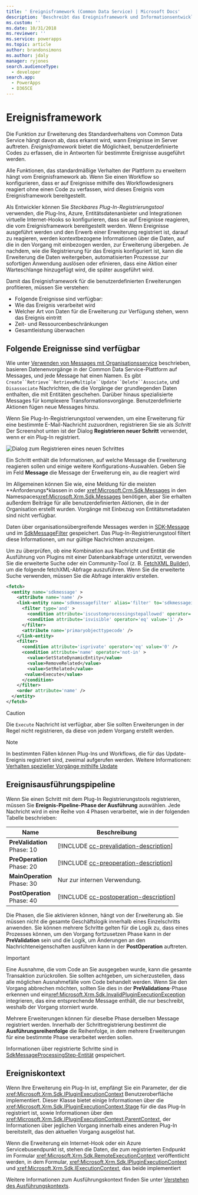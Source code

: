 ```yaml
---
title: ' Ereignisframework (Common Data Service) | Microsoft Docs'
description: 'Beschreibt das Ereignisframework und Informationsentwickler sollten wissen, wenn sie damit arbeiten.'
ms.custom: ''
ms.date: 10/31/2018
ms.reviewer: ''
ms.service: powerapps
ms.topic: article
author: brandonsimons
ms.author: jdaly
manager: ryjones
search.audienceType:
  - developer
search.app:
  - PowerApps
  - D365CE
---
```

# <a name="event-framework"></a>Ereignisframework

<!-- Re-write from
https://docs.microsoft.com/dynamics365/customer-engagement/developer/introduction-event-framework
https://docs.microsoft.com/dynamics365/customer-engagement/developer/event-execution-pipeline

See notes at https://microsoft-my.sharepoint.com/:w:/p/jdaly/EfmTW7DQXNREuqj1s7tBtIIB4VZmvasZ1Nsbl4F5zlD1ZQ?e=FNlBmr 


Make sure to call out the changes due to the legacy update messages. That information was moved.

See 
https://docs.microsoft.com/dynamics365/customer-engagement/developer/org-service/perform-specialized-operations-using-update#impact-of-this-change-on-plug-ins

https://docs.microsoft.com/dynamics365/customer-engagement/developer/org-service/perform-specialized-operations-using-update#impact-of-this-change-on-workflows


-->

Die Funktion zur Erweiterung des Standardverhaltens von Common Data Service hängt davon ab, dass erkannt wird, wann Ereignisse im Server auftreten. *Ereignisframework* bietet die Möglichkeit, benutzerdefinierte Codes zu erfassen, die in Antworten für bestimmte Ereignisse ausgeführt werden. 

Alle Funktionen, das standardmäßige Verhalten der Plattform zu erweitern hängt vom Ereignisframework ab. Wenn Sie einen Workflow so konfigurieren, dass er auf Ereignisse mithilfe des Workflowdesigners reagiert ohne einen Code zu verfassen, wird dieses Ereignis vom Ereignisframework bereitgestellt. 

Als Entwickler können Sie *Steckbares Plug-In-Registrierungstool* verwenden, die Plug-Ins, Azure, Entitätsdatenanbieter und Integrationen virtuelle Internet-Hooks so konfigurieren, dass sie auf Ereignisse reagieren, die vom Ereignisframework bereitgestellt werden. Wenn Ereignisse ausgeführt werden und den Erwerb einer Erweiterung registriert ist, darauf zu reagieren, werden kontextbezogene Informationen über die Daten, auf die in den Vorgang mit einbezogen werden, zur Erweiterung übergeben. Je nachdem, wie die Registrierung für das Ereignis konfiguriert ist, kann die Erweiterung die Daten weitergeben, automatisierten Prozessse zur sofortigen Anwendung auslösen oder efinieren, dass eine Aktion einer Warteschlange hinzugefügt wird, die später ausgeführt wird.

Damit das Ereignisframework für die benutzerdefinierten Erweiterungen profitieren, müssen Sie verstehen:

 - Folgende Ereignisse sind verfügbar:
 - Wie das Ereignis verarbeitet wird
 - Welcher Art von Daten für die Erweiterung zur Verfügung stehen, wenn das Ereignis eintritt
 - Zeit- und Ressourcenbeschränkungen
 - Gesamtleistung überwachen

## <a name="available-events"></a>Folgende Ereignisse sind verfügbar

Wie unter [Verwenden von Messages mit Organisationsservice](org-service/use-messages.md) beschrieben, basieren Datenenvorgänge in der Common Data Service-Plattform auf Messages, und jede Message hat einen Namen. Es gibt `Create``Retrieve``RetrieveMultiple``Update``Delete``Associate`, und `Disassociate` Nachrichten, die die Vorgänge der grundlegenden Daten enthalten, die mit Entitäten geschehen. Darüber hinaus spezialisierte Messages für komplexere Transformationsvorgänge. Benutzerdefinierte Aktionen fügen neue Messages hinzu.

Wenn Sie Plug-In-Registrierungstool verwenden, um eine Erweiterung für eine bestimmte E-Mail-Nachricht zuzuordnen, registrieren Sie sie als *Schritt* Der Screenshot unten ist der Dialog **Registrieren neuer Schritt** verwendet, wenn er ein Plug-In  registriert.

![Dialog zum Registrieren eines neuen Schrittes](media/register-new-step-plug-in.png)

Ein Schritt enthält die Informationen, auf welche Message die Erweiterung reagieren sollen und einige weitere Konfigurations-Auswahlen. Geben Sie im Feld **Message** die Message der Erweiterung ein, au die reagiert wird

Im Allgemeinen können Sie wie, eine Meldung für die meisten **Anforderungs*klassen in oder <xref:Microsoft.Crm.Sdk.Messages> in den Namespaces<xref:Microsoft.Xrm.Sdk.Messages> benötigen, aber Sie erhalten außerdem Beiträge für alle benutzerdefinierten Aktionen, die in der Organisation erstellt wurden. Vorgänge mit Einbezug von Entitätsmetadaten sind nicht verfügbar.

Daten über organisationsübergreifende Messages werden in [SDK-Message](reference/entities/sdkmessage.md) und im [SdkMessageFilter](reference/entities/sdkmessagefilter.md) gespeichert. Das Plug-In-Registrierungstool filtert diese Informationen, um nur gültige Nachrichten anzuzeigen.

Um zu überprüfen, ob eine Kombination aus Nachricht und Entität die Ausführung von Plugins mit einer Datenbankabfrage unterstützt, verwenden Sie die erweiterte Suche oder ein Community-Tool (z. B. [FetchXML Builder](http://fxb.xrmtoolbox.com)), um die folgende fetchXML-Abfrage auszuführen. Wenn Sie die erweiterte Suche verwenden, müssen Sie die Abfrage interaktiv erstellen.

```xml
<fetch>
  <entity name='sdkmessage' >
    <attribute name='name' />
    <link-entity name='sdkmessagefilter' alias='filter' to='sdkmessageid' from='sdkmessageid' link-type='inner' >
      <filter type='and' >
        <condition attribute='iscustomprocessingstepallowed' operator='eq' value='1' />
        <condition attribute='isvisible' operator='eq' value='1' />
      </filter>
      <attribute name='primaryobjecttypecode' />
    </link-entity>
    <filter>
      <condition attribute='isprivate' operator='eq' value='0' />
      <condition attribute='name' operator='not-in' >
        <value>SetStateDynamicEntity</value>
        <value>RemoveRelated</value>
        <value>SetRelated</value>
       <value>Execute</value>
      </condition>
    </filter>
    <order attribute='name' />
  </entity>
</fetch>
```

> [!CAUTION]
> Die `Execute` Nachricht ist verfügbar, aber Sie sollten Erweiterungen in der Regel nicht registrieren, da diese von jedem Vorgang erstellt werden.

> [!NOTE]
> In bestimmten Fällen können Plug-Ins und Workflows, die für das Update-Ereignis registriert sind, zweimal aufgerufen werden. Weitere Informationen: [Verhalten spezieller Vorgänge mithilfe Update](special-update-operation-behavior.md)

## <a name="event-execution-pipeline"></a>Ereignisausführungspipeline

Wenn Sie einen Schritt mit dem Plug-In Registrierungstools registrieren, müssen Sie **Ereignis-Pipeline-Phase der Ausführung** auswählen.  Jede Nachricht wird in eine Reihe von 4 Phasen verarbeitet, wie in der folgenden Tabelle beschrieben:

|Name|Beschreibung|
|--|--|
|**PreValidation**<br />Phase: 10|[!INCLUDE [cc-prevalidation-description](../../includes/cc-prevalidation-description.md)]|
|**PreOperation**<br />Phase: 20|[!INCLUDE [cc-preoperation-description](../../includes/cc-preoperation-description.md)]|
|**MainOperation**<br />Phase: 30|Nur zur internen Verwendung.|
|**PostOperation**<br />Phase: 40|[!INCLUDE [cc-postoperation-description](../../includes/cc-postoperation-description.md)]|

Die Phasen, die Sie aktivieren können, hängt von der Erweiterung ab. Sie müssen nicht die gesamte Geschäftslogik innerhalb eines Einzelschritts anwenden. Sie können mehrere Schritte gelten für die Logik zu, dass eines Prozesses können, um den Vorgang fortzusetzen Phase kann in der **PreValidation** sein und die Logik, um Änderungen an den Nachrichteneigenschaften ausführen kann in der **PostOperation** auftreten.

> [!IMPORTANT]
> Eine Ausnahme, die vom Code an Sie ausgegeben wurde, kann die gesamte Transaktion zurückrollen. Sie sollten achtgeben, um sicherzustellen, dass alle möglichen Ausnahmefälle vom Code behandelt werden. Wenn Sie den Vorgang abbrechen möchten, sollten Sie dies in der **PreValidations**-Phase  erkennen und ein<xref:Microsoft.Xrm.Sdk.InvalidPluginExecutionException> integrieren, das eine entsprechende Message enthält, die nur beschreibt, weshalb der Vorgang storniert wurde.

Mehrere Erweiterungen können für dieselbe Phase derselben Message registriert werden. Innerhalb der Schrittregistrierung bestimmt die **Ausführungsreihenfolge** die Reihenfolge, in dem mehrere Erweiterungen für eine bestimmte Phase verarbeitet werden sollen.

Informationen über registrierte Schritte sind in [SdkMessageProcessingStep-Entität](reference/entities/sdkmessageprocessingstep.md) gespeichert.

## <a name="event-context"></a>Ereigniskontext

Wenn Ihre Erweiterung ein Plug-In ist, empfängt Sie ein Parameter, der die <xref:Microsoft.Xrm.Sdk.IPluginExecutionContext> Benutzeroberfläche implementiert. Dieser Klasse bietet einige Informationen über die <xref:Microsoft.Xrm.Sdk.IPluginExecutionContext.Stage> für die das Plug-In registriert ist, sowie Informationen über den <xref:Microsoft.Xrm.Sdk.IPluginExecutionContext.ParentContext>, der Informationen über jeglichen Vorgang innerhalb eines anderen Plug-In bereitstellt, das den aktuellen Vorgang ausgelöst hat.

Wenn die Erweiterung ein Internet-Hook oder ein Azure Servicebusendpunkt ist, stehen die Daten, die zum registrierten Endpunkt im Formular <xref:Microsoft.Xrm.Sdk.RemoteExecutionContext> veröffentlicht werden, in dem Formular, <xref:Microsoft.Xrm.Sdk.IPluginExecutionContext> und <xref:Microsoft.Xrm.Sdk.IExecutionContext>, das beide implementiert

Weitere Informationen zum Ausführungskontext finden Sie unter [Verstehen des Ausführungskontexts](understand-the-data-context.md).